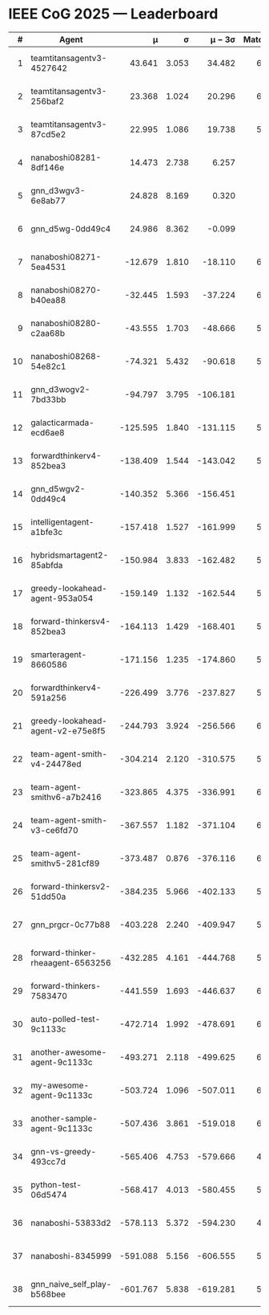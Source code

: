 # IEEE CoG 2025 — Leaderboard

| # | Agent | μ | σ | μ − 3σ | Matches | Updated |
|---:|---|---:|---:|---:|---:|---|
| 1 | teamtitansagentv3-4527642 | 43.641 | 3.053 | 34.482 | 6496 | 2025-08-30 06:41 |
| 2 | teamtitansagentv3-256baf2 | 23.368 | 1.024 | 20.296 | 6356 | 2025-08-30 06:41 |
| 3 | teamtitansagentv3-87cd5e2 | 22.995 | 1.086 | 19.738 | 5860 | 2025-08-30 06:41 |
| 4 | nanaboshi08281-8df146e | 14.473 | 2.738 | 6.257 | 276 | 2025-08-30 06:41 |
| 5 | gnn_d3wgv3-6e8ab77 | 24.828 | 8.169 | 0.320 | 138 | 2025-08-30 06:41 |
| 6 | gnn_d5wg-0dd49c4 | 24.986 | 8.362 | -0.099 | 120 | 2025-08-30 06:41 |
| 7 | nanaboshi08271-5ea4531 | -12.679 | 1.810 | -18.110 | 6378 | 2025-08-30 06:41 |
| 8 | nanaboshi08270-b40ea88 | -32.445 | 1.593 | -37.224 | 6220 | 2025-08-30 06:41 |
| 9 | nanaboshi08280-c2aa68b | -43.555 | 1.703 | -48.666 | 5738 | 2025-08-30 06:41 |
| 10 | nanaboshi08268-54e82c1 | -74.321 | 5.432 | -90.618 | 5880 | 2025-08-30 06:41 |
| 11 | gnn_d3wogv2-7bd33bb | -94.797 | 3.795 | -106.181 | 274 | 2025-08-30 06:41 |
| 12 | galacticarmada-ecd6ae8 | -125.595 | 1.840 | -131.115 | 5840 | 2025-08-30 06:41 |
| 13 | forwardthinkerv4-852bea3 | -138.409 | 1.544 | -143.042 | 5058 | 2025-08-30 06:41 |
| 14 | gnn_d5wgv2-0dd49c4 | -140.352 | 5.366 | -156.451 | 226 | 2025-08-30 06:41 |
| 15 | intelligentagent-a1bfe3c | -157.418 | 1.527 | -161.999 | 5420 | 2025-08-30 06:41 |
| 16 | hybridsmartagent2-85abfda | -150.984 | 3.833 | -162.482 | 5376 | 2025-08-30 06:41 |
| 17 | greedy-lookahead-agent-953a054 | -159.149 | 1.132 | -162.544 | 5748 | 2025-08-30 06:41 |
| 18 | forward-thinkersv4-852bea3 | -164.113 | 1.429 | -168.401 | 5012 | 2025-08-30 06:41 |
| 19 | smarteragent-8660586 | -171.156 | 1.235 | -174.860 | 5036 | 2025-08-30 06:41 |
| 20 | forwardthinkerv4-591a256 | -226.499 | 3.776 | -237.827 | 5212 | 2025-08-30 06:41 |
| 21 | greedy-lookahead-agent-v2-e75e8f5 | -244.793 | 3.924 | -256.566 | 6180 | 2025-08-30 06:41 |
| 22 | team-agent-smith-v4-24478ed | -304.214 | 2.120 | -310.575 | 5998 | 2025-08-30 06:41 |
| 23 | team-agent-smithv6-a7b2416 | -323.865 | 4.375 | -336.991 | 6420 | 2025-08-30 06:41 |
| 24 | team-agent-smith-v3-ce6fd70 | -367.557 | 1.182 | -371.104 | 6998 | 2025-08-30 06:41 |
| 25 | team-agent-smithv5-281cf89 | -373.487 | 0.876 | -376.116 | 6580 | 2025-08-30 06:41 |
| 26 | forward-thinkersv2-51dd50a | -384.235 | 5.966 | -402.133 | 5628 | 2025-08-30 06:41 |
| 27 | gnn_prgcr-0c77b88 | -403.228 | 2.240 | -409.947 | 5830 | 2025-08-30 06:41 |
| 28 | forward-thinker-rheaagent-6563256 | -432.285 | 4.161 | -444.768 | 5328 | 2025-08-30 06:41 |
| 29 | forward-thinkers-7583470 | -441.559 | 1.693 | -446.637 | 6360 | 2025-08-30 06:41 |
| 30 | auto-polled-test-9c1133c | -472.714 | 1.992 | -478.691 | 6260 | 2025-08-30 06:41 |
| 31 | another-awesome-agent-9c1133c | -493.271 | 2.118 | -499.625 | 6000 | 2025-08-30 06:41 |
| 32 | my-awesome-agent-9c1133c | -503.724 | 1.096 | -507.011 | 6280 | 2025-08-30 06:41 |
| 33 | another-sample-agent-9c1133c | -507.436 | 3.861 | -519.018 | 6460 | 2025-08-30 06:41 |
| 34 | gnn-vs-greedy-493cc7d | -565.406 | 4.753 | -579.666 | 4940 | 2025-08-30 06:41 |
| 35 | python-test-06d5474 | -568.417 | 4.013 | -580.455 | 5200 | 2025-08-30 06:41 |
| 36 | nanaboshi-53833d2 | -578.113 | 5.372 | -594.230 | 4640 | 2025-08-30 06:41 |
| 37 | nanaboshi-8345999 | -591.088 | 5.156 | -606.555 | 5330 | 2025-08-30 06:41 |
| 38 | gnn_naive_self_play-b568bee | -601.767 | 5.838 | -619.281 | 5140 | 2025-08-30 06:41 |
